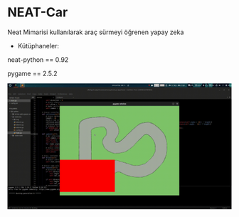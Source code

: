 # NEAT-Car


 Neat Mimarisi kullanılarak araç sürmeyi öğrenen yapay zeka


* Kütüphaneler:

neat-python == 0.92

pygame == 2.5.2



![gif](img/NEAT-Car.gif)
